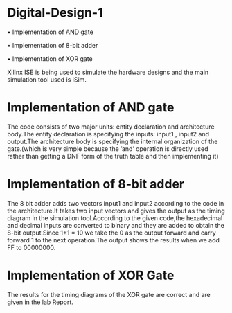 # Digital-Design-1
• Implementation of AND gate 

• Implementation of 8-bit adder

• Implementation of XOR gate

Xilinx ISE is being used to simulate the hardware designs and the main simulation tool used is iSim.

# Implementation of AND gate

The code consists of two major units: entity declaration and architecture body.The entity declaration is specifying the inputs: input1 , input2 and output.The architecture body is specifying the internal organization of the gate.(which is very simple because the ’and’ operation is directly used rather than getting a DNF form of the truth table and then implementing it)

# Implementation of 8-bit adder

The 8 bit adder adds two vectors input1 and input2 according to the code in the architecture.It takes two input vectors and gives the output as the timing
diagram in the simulation tool.According to the given code,the hexadecimal and decimal inputs are converted to binary and they are added to obtain the 8-bit output.Since 1+1 = 10 we take the 0 as the output forward and carry forward 1 to the next operation.The output shows the results when we add FF to 00000000.
# Implementation of XOR Gate

The results for the timing diagrams of the XOR gate are correct  and are given in the lab Report.
